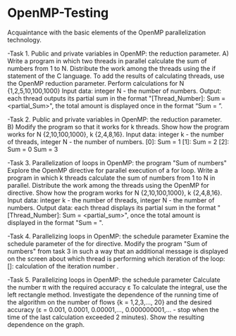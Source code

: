 # OpenMP-Testing
Acquaintance with the basic elements of the OpenMP parallelization technology.

-Task 1. Public and private variables in OpenMP: the reduction parameter.
A) Write a program in which two threads in parallel calculate the sum of numbers from 1 to N. Distribute the work among the threads using the if statement of the C language. 
To add the results of calculating threads, use the OpenMP reduction parameter. Perform calculations for N  {1,2,5,10,100,1000}
Input data: integer N - the number of numbers.
Output:
each thread outputs its partial sum in the format
"[Thread_Number]: Sum = <partial_Sum>",
the total amount is displayed once in the format “Sum = <amount>”.

-Task 2. Public and private variables in OpenMP: the reduction parameter.
B) Modify the program so that it works for k threads. Show how the program works for N {2,10,100,1000}, k {2,4,8,16}.
Input data: integer k - the number of threads, integer N - the number of numbers.
[0]: Sum = 1
[1]: Sum = 2
[2]: Sum = 0
Sum = 3

-Task 3. Parallelization of loops in OpenMP: the program "Sum of numbers"
Explore the OpenMP directive for parallel execution of a for loop. Write a program in which k threads calculate the sum of numbers from 1 to N in parallel. 
Distribute the work among the threads using the OpenMP for directive. Show how the program works for N {2,10,100,1000}, k {2,4,8,16}.
Input data: integer k - the number of threads, integer N - the number of numbers.
Output data: each thread displays its partial sum in the format "[Thread_Number]: Sum = <partial_sum>", once the total amount is displayed in the format "Sum = <sum>".

-Task 4. Parallelizing loops in OpenMP: the schedule parameter
Examine the schedule parameter of the for directive. Modify the program "Sum of numbers" from task 3 in such a way that an additional message is displayed on the screen about which thread is performing which iteration of the loop:
[<Thread number>]: calculation of the iteration number <Iteration number>.

-Task 5. Parallelizing loops in OpenMP: the schedule parameter
Calculate the number π with the required accuracy ε
To calculate the integral, use the left rectangle method.
Investigate the dependence of the running time of the algorithm on the number of flows {k = 1,2,3,…, 20} and the desired accuracy 
(ε = 0.001, 0.0001, 0.00001,…, 0.000000001,… - stop when the time of the last calculation exceeded 2 minutes). 
Show the resulting dependence on the graph.
